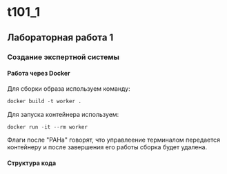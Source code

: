 # t101_1


## Лабораторная работа 1


### Создание экспертной системы 


#### Работа через Docker

Для сборки образа используем команду:
```python
docker build -t worker .
```

Для запуска контейнера используем:
```python
docker run -it --rm worker
```
Флаги после "РАНа" говорят, что управлеение терминалом передается контейнеру и после завершения его работы сборка будет удалена.


#### Структура кода

